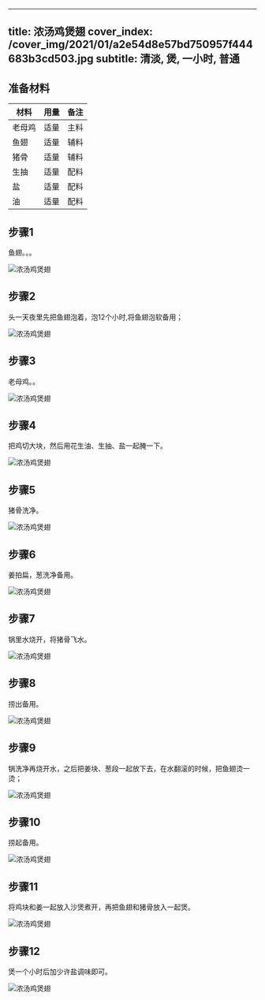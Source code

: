 
---
title: 浓汤鸡煲翅
cover_index: /cover_img/2021/01/a2e54d8e57bd750957f444683b3cd503.jpg
subtitle: 清淡, 煲, 一小时, 普通
---

## 准备材料

| 材料     | 用量 | 备注|
| ------- | ----- | --- |
| 老母鸡 | 适量| 主料 |
| 鱼翅 | 适量| 辅料 |
| 猪骨 | 适量| 辅料 |
| 生抽 | 适量| 配料 |
| 盐 | 适量| 配料 |
| 油 | 适量| 配料 |

## 步骤1

鱼翅。。。

![浓汤鸡煲翅](https://i8.meishichina.com/attachment/recipe/201010/201010182244127.jpg?x-oss-process=style/p320) 

## 步骤2

头一天夜里先把鱼翅泡着，泡12个小时,将鱼翅泡软备用；

![浓汤鸡煲翅](https://i8.meishichina.com/attachment/recipe/201010/201010182244493.jpg?x-oss-process=style/p320) 

## 步骤3

老母鸡。。

![浓汤鸡煲翅](https://i8.meishichina.com/attachment/recipe/201010/201010182245148.jpg?x-oss-process=style/p320) 

## 步骤4

把鸡切大块，然后用花生油、生抽、盐一起腌一下。

![浓汤鸡煲翅](https://i8.meishichina.com/attachment/recipe/201010/201010182245324.jpg?x-oss-process=style/p320) 

## 步骤5

猪骨洗净。

![浓汤鸡煲翅](https://i8.meishichina.com/attachment/recipe/201010/201010182246004.jpg?x-oss-process=style/p320) 

## 步骤6

姜拍扁，葱洗净备用。

![浓汤鸡煲翅](https://i8.meishichina.com/attachment/recipe/201010/201010182246184.jpg?x-oss-process=style/p320) 

## 步骤7

锅里水烧开，将猪骨飞水。

![浓汤鸡煲翅](https://i8.meishichina.com/attachment/recipe/201010/201010182246448.jpg?x-oss-process=style/p320) 

## 步骤8

捞出备用。

![浓汤鸡煲翅](https://i8.meishichina.com/attachment/recipe/201010/201010182246589.jpg?x-oss-process=style/p320) 

## 步骤9

锅洗净再烧开水，之后把姜块、葱段一起放下去，在水翻滚的时候，把鱼翅烫一烫；

![浓汤鸡煲翅](https://i8.meishichina.com/attachment/recipe/201010/201010182247558.jpg?x-oss-process=style/p320) 

## 步骤10

捞起备用。

![浓汤鸡煲翅](https://i8.meishichina.com/attachment/recipe/201010/201010182248196.jpg?x-oss-process=style/p320) 

## 步骤11

将鸡块和姜一起放入沙煲煮开，再把鱼翅和猪骨放入一起煲。

![浓汤鸡煲翅](https://i8.meishichina.com/attachment/recipe/201010/201010182248508.jpg?x-oss-process=style/p320) 

## 步骤12

煲一个小时后加少许盐调味即可。

![浓汤鸡煲翅](https://i8.meishichina.com/attachment/recipe/201010/201010182249092.jpg?x-oss-process=style/p320) 

